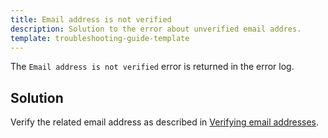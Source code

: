 ```yaml
---
title: Email address is not verified
description: Solution to the error about unverified email addres.
template: troubleshooting-guide-template
---
```



The `Email address is not verified` error is returned in the error log.

## Solution

Verify the related email address as described in [Verifying email addresses](/docs/cloud/dev/spryker-cloud-commerce-os/verifying-email-addresses.html).
